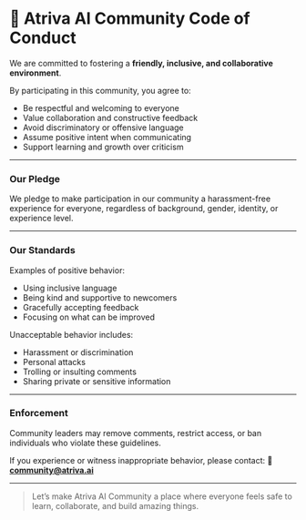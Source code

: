 <!-- Licensed under the Apache License, Version 2.0 (see LICENSE) -->

# 🌱 Atriva AI Community Code of Conduct

We are committed to fostering a **friendly, inclusive, and collaborative environment**.

By participating in this community, you agree to:
- Be respectful and welcoming to everyone
- Value collaboration and constructive feedback
- Avoid discriminatory or offensive language
- Assume positive intent when communicating
- Support learning and growth over criticism

---

### Our Pledge
We pledge to make participation in our community a harassment-free experience for everyone, regardless of background, gender, identity, or experience level.

---

### Our Standards
Examples of positive behavior:
- Using inclusive language
- Being kind and supportive to newcomers
- Gracefully accepting feedback
- Focusing on what can be improved

Unacceptable behavior includes:
- Harassment or discrimination
- Personal attacks
- Trolling or insulting comments
- Sharing private or sensitive information

---

### Enforcement
Community leaders may remove comments, restrict access, or ban individuals who violate these guidelines.

If you experience or witness inappropriate behavior, please contact:
📩 **community@atriva.ai**

---

> Let’s make Atriva AI Community a place where everyone feels safe to learn, collaborate, and build amazing things.
